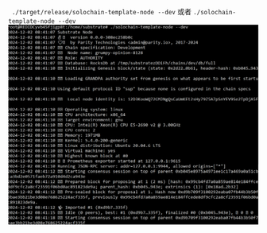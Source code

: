 ` ./target/release/solochain-template-node --dev` 或者 `./solochain-template-node --dev`
![img](./task2.png)

